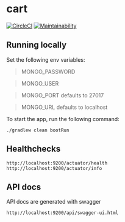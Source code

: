 # cart
[![CircleCI](https://circleci.com/gh/foobaar/cart.svg?style=svg)](https://circleci.com/gh/foobaar/cart)
[![Maintainability](https://api.codeclimate.com/v1/badges/8abe6028d712c236ac3f/maintainability)](https://codeclimate.com/github/foobaar/cart/maintainability)

## Running locally
Set the following env variables:
> MONGO_PASSWORD 

> MONGO_USER

> MONGO_PORT defaults to 27017

> MONGO_URL defaults to localhost

To start the app, run the following command:

```./gradlew clean bootRun```

## Healthchecks
```
http://localhost:9200/actuator/health
http://localhost:9200/actuator/info
```

## API docs
API docs are generated with swagger
```
http://localhost:9200/api/swagger-ui.html
```
